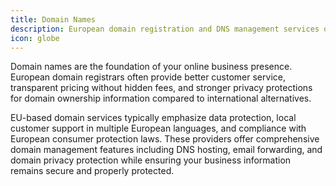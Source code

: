 ```yaml
---
title: Domain Names
description: European domain registration and DNS management services offering transparent pricing, privacy protection, and local customer support for businesses and freelancers.
icon: globe
---
```


Domain names are the foundation of your online business presence. European domain registrars often provide better customer service, transparent pricing without hidden fees, and stronger privacy protections for domain ownership information compared to international alternatives.

EU-based domain services typically emphasize data protection, local customer support in multiple European languages, and compliance with European consumer protection laws. These providers offer comprehensive domain management features including DNS hosting, email forwarding, and domain privacy protection while ensuring your business information remains secure and properly protected.